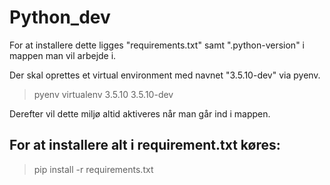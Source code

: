 # Python_dev

For at installere dette ligges "requirements.txt" samt ".python-version" i mappen man vil arbejde i.

Der skal oprettes et virtual environment med navnet "3.5.10-dev" via pyenv. 

>pyenv virtualenv 3.5.10 3.5.10-dev

Derefter vil dette miljø altid aktiveres når man går ind i mappen. 

## For at installere alt i requirement.txt køres:
>pip install -r requirements.txt

